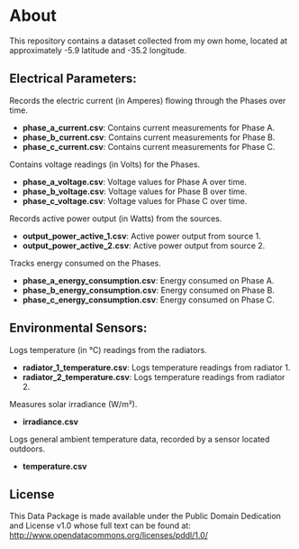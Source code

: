 # About

This repository contains a dataset collected from my own home, located at approximately -5.9 latitude and -35.2 longitude.

## Electrical Parameters:

Records the electric current (in Amperes) flowing through the Phases over time.

- **phase_a_current.csv**: Contains current measurements for Phase A.
- **phase_b_current.csv**: Contains current measurements for Phase B.
- **phase_c_current.csv**: Contains current measurements for Phase C.

Contains voltage readings (in Volts) for the Phases.

- **phase_a_voltage.csv**: Voltage values for Phase A over time.
- **phase_b_voltage.csv**: Voltage values for Phase B over time.
- **phase_c_voltage.csv**: Voltage values for Phase C over time.


Records active power output (in Watts) from the sources.

- **output_power_active_1.csv**: Active power output from source 1.
- **output_power_active_2.csv**: Active power output from source 2.

Tracks energy consumed on the Phases.

- **phase_a_energy_consumption.csv**: Energy consumed on Phase A.
- **phase_b_energy_consumption.csv**: Energy consumed on Phase B.
- **phase_c_energy_consumption.csv**: Energy consumed on Phase C.


## Environmental Sensors:

Logs temperature (in °C) readings from the radiators.

- **radiator_1_temperature.csv**: Logs temperature readings from radiator 1.
- **radiator_2_temperature.csv**: Logs temperature readings from radiator 2.

Measures solar irradiance (W/m²).

- **irradiance.csv**

Logs general ambient temperature data, recorded by a sensor located outdoors.

- **temperature.csv**

## License  

This Data Package is made available under the Public Domain Dedication and License v1.0 whose full text can be found at: http://www.opendatacommons.org/licenses/pddl/1.0/